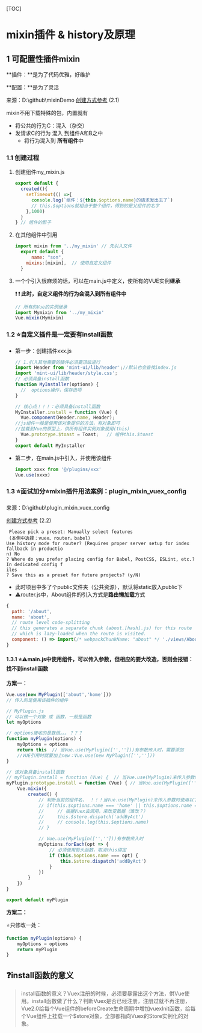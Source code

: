 [TOC]

# mixin插件 & history及原理

## 1 可配置性插件mixin

**插件：**是为了代码优雅，好维护

**配置：**是为了灵活

来源：D:\github\mixinDemo     [创建方式参考](D:\文件\前端\笔记\vueStudy\创建项目相关.md) (2.1)

mixin不用下载特殊的包，内置就有

- 将公共的行为C：混入（杂交）
- 发请求C的行为 混入 到组件A和B之中
  - 将行为混入到 **所有组件**中

### 1.1 创建过程

1. 创建组件my_mixin.js

   ```JavaScript
   export default {
     created(){
       setTimeout(() =>{
         console.log(`组件：${this.$options.name}的请求发出去了`)
         // this.$options就相当于整个组件，得到的是父组件的名字
       },1000)
     }
   } // 组件的影子
   ```

2. 在其他组件中引用

   ```JavaScript
   import mixin from '../my_mixin' // 先引入文件
     export default {
         name: "son",
       mixins:[mixin],  // 使用自定义组件
     }
   ```

3. 一个个引入很麻烦的话，可以在main.js中定义，使所有的VUE实例**继承**

   **:exclamation: :heavy_exclamation_mark: 此时，自定义组件的行为会混入到所有组件中**

   ```JavaScript
   // 所有的Vue的实例继承
   import Mymixin from '../my_mixin'
   Vue.mixin(Mymixin)
   ```

### 1.2 :star:自定义插件是一定要有install函数

- 第一步：创建插件xxx.js

  ```JavaScript
  // 1.引入其他需要的插件必须要顶级进行
  import Header from 'mint-ui/lib/header';//默认也会查找index.js
  import 'mint-ui/lib/header/style.css';
  // 必须具备install函数
  function MyInstaller(options) {
    //  options操作，保存选项
  }
  
  // 核心点！！！：必须具备install函数
  MyInstaller.install = function (Vue) {
    Vue.component(Header.name, Header);
  //js组件一般是使用该对象提供的方法，有对象即可
  //挂载到Vue的原型上，供所有组件实例对象使用(this)
    Vue.prototype.$toast = Toast;   // 组件this.$toast
  }
  export default MyInstaller
  ```

- 第二步，在main.js中引入，并使用该组件

  ```JavaScript
  import xxxx from '@/plugins/xxx'
  Vue.use(xxxx)
  ```

### 1.3  :star:面试加分:star:mixin插件用法案例：plugin_mixin_vuex_config

来源：D:\github\plugin_mixin_vuex_config

[创建方式参考](D:\文件\前端\笔记\vueStudy\创建项目相关.md) (2.2)

```
 Please pick a preset: Manually select features
 (本例中选择：vuex、router，babel)
Use history mode for router? (Requires proper server setup for index fallback in productio
n) No
? Where do you prefer placing config for Babel, PostCSS, ESLint, etc.? In dedicated config f
iles
? Save this as a preset for future projects? (y/N)
```

- 此时项目中多了个public文件夹（公共资源），默认将static放入public下
- :warning:router.js中，About组件的引入方式是**路由懒加载**方式

```JavaScript
{
  path: '/about',
  name: 'about',
  // route level code-splitting
  // this generates a separate chunk (about.[hash].js) for this route
  // which is lazy-loaded when the route is visited.
  component: () => import(/* webpackChunkName: "about" */ './views/About.vue')// 路由懒加载
}
```

#### 1.3.1 :star::warning:main.js中使用组件，可以传入参数，但相应的要大改造，否则会报错：找不到install函数

**方案一：**

```JavaScript
Vue.use(new MyPlugin(['about','home']))
// 传入的是使用该插件的组件
```

```JavaScript
// MyPlugin.js 
// 可以做一个对象 或 函数，一般是函数
let myOptions

// options接收的是数组。。。？？？
function myPlugin(options) {
    myOptions = options
    return this  // 当Vue.use(MyPlugin(['','']))有参数传入时，需要添加
    //VUE引用时就要加上new：Vue.use(new MyPlugin(['','']))
}

// 该对象具备install函数
// myPlugin.install = function (Vue) {  // 当Vue.use(MyPlugin)未传入参数时
myPlugin.prototype.install = function (Vue) { // 当Vue.use(MyPlugin(['','']))有参数传入时，需要添加
    Vue.mixin({
        created() {
            // 判断当前的组件名， ！！！当Vue.use(MyPlugin)未传入参数时使用以下判断
            // if(this.$options.name === 'home' || this.$options.name === 'about'){
            //     // 根据Vuex去调用，来改变数据（谁改？）
            //     this.$store.dispatch('addByAct')
            //     // console.log(this.$options.name)
            // }

            // Vue.use(MyPlugin(['','']))有参数传入时
            myOptions.forEach(opt => {
                // 必须使用箭头函数，取消this绑定
                if (this.$options.name === opt) {
                    this.$store.dispatch('addByAct')
                }
            })
        }
    })
}

export default myPlugin
```

**方案二：**

:star:只修改一处：

```JavaScript
function myPlugin(options) {
    myOptions = options
    return myPlugin  
}
```



## :question:install函数的意义

> install函数的意义？Vuex注册的时候，必须要暴露出这个方法，供Vue使用。install函数做了什么？判断Vuex是否已经注册，注册过就不再注册，Vue2.0给每个Vue组件的beforeCreate生命周期中增加vuexInit函数，给每个Vue组件上挂载一个$store对象，全部都指向Vuex的Store实例化的对象。 
